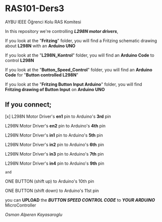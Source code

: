 # RAS101-Ders3
AYBU IEEE Öğrenci Kolu RAS Komitesi

In this repository we're controlling ***L298N motor drivers***, 

If you look at the "**Fritzing**" folder, you will find a Fritzing schematic drawing about **L298N** with an **Arduino UNO**

If you look at the "**L298N_Kontrol**" folder, you will find an **Arduino Code** to control **L298N**

If you look at the "**Button_Speed_Control**" folder, you will find an **Arduino Code** for "**Button controlled L298N**"

If you look at the "**Fritzing Button Input Arduino**" folder, you will find **Fritzing drawing of Button Input** on **Arduino UNO**



## If you connect;

[x] L298N Motor Driver's           **en1** pin            to             Arduino's **3rd** pin

L298N Motor Driver's           **en2** pin            to             Arduino's **4th** pin

L298N Motor Driver's           **in1** pin            to             Arduino's **5th** pin

L298N Motor Driver's           **in2** pin            to             Arduino's **6th** pin

L298N Motor Driver's           **in3** pin            to             Arduino's **7th** pin

L298N Motor Driver's           **in4** pin            to             Arduino's **9th** pin

    and
                                        
ONE BUTTON   (shift up)                           to             Arduino's 10th pin                

ONE BUTTON   (shift down)                         to             Arduino's 11st pin  


you can **UPLOAD** the    ***BUTTON SPEED CONTROL CODE***   to             ***YOUR ARDUINO*** MicroController



*Osman Alperen Kayasaroglu*

